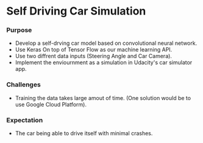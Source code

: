 # **Self Driving Car Simulation** 
### Purpose
* Develop a self-drving car model based on convolutional neural network. 
* Use Keras On top of Tensor Flow as our machine learning API. 
* Use two diffrent data inputs (Steering Angle and Car Camera). 
* Implement the enviournment as a simulation in Udacity's car simulator app. 
### Challenges
* Training the data takes large amout of time. (One solution would be to use Google Cloud Platform). 
### Expectation
* The car being able to drive itself with minimal crashes. 
